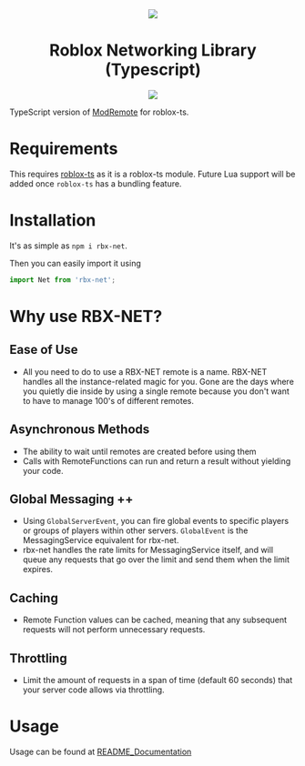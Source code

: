 <div align="center">
	<img src="https://assets.vorlias.com/i1/net-tsx.png"/>
</div>
<div align="center">
	<h1>Roblox Networking Library (Typescript)</h1>
    	<a href="https://www.npmjs.com/package/rbx-net">
		<img src="https://badge.fury.io/js/rbx-net.svg"></img>
	</a>
</div>

TypeScript version of [ModRemote](https://github.com/Vorlias/ROBLOX-ModRemote) for roblox-ts.

Requirements
=============
This requires [roblox-ts](https://github.com/roblox-ts/roblox-ts) as it is a roblox-ts module. Future Lua support will be added once `roblox-ts` has a bundling feature.

Installation
=============
It's as simple as
`npm i rbx-net`.

Then you can easily import it using
```ts
import Net from 'rbx-net';
```

Why use RBX-NET?
============
## Ease of Use
- All you need to do to use a RBX-NET remote is a name. RBX-NET handles all the instance-related magic for you. Gone are the days where you quietly die inside by using a single remote because you don't want to have to manage 100's of different remotes.

## Asynchronous Methods
- The ability to wait until remotes are created before using them
- Calls with RemoteFunctions can run and return a result without yielding your code.

## Global Messaging ++
- Using `GlobalServerEvent`, you can fire global events to specific players or groups of players within other servers. `GlobalEvent` is the MessagingService equivalent for rbx-net.
- rbx-net handles the rate limits for MessagingService itself, and will queue any requests that go over the limit and send them when the limit expires.

## Caching
- Remote Function values can be cached, meaning that any subsequent requests will not perform unnecessary requests.

## Throttling
- Limit the amount of requests in a span of time (default 60 seconds) that your server code allows via throttling.

Usage
============
Usage can be found at [README_Documentation](https://github.com/roblox-aurora/rbx-net/wiki/README_Documentation)
